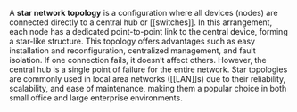 A **star network topology** is a configuration where all devices (nodes) are connected directly to a central hub or [[switches]]. In this arrangement, each node has a dedicated point-to-point link to the central device, forming a star-like structure. This topology offers advantages such as easy installation and reconfiguration, centralized management, and fault isolation. If one connection fails, it doesn’t affect others. However, the central hub is a single point of failure for the entire network. Star topologies are commonly used in local area networks ([[LAN]]s) due to their reliability, scalability, and ease of maintenance, making them a popular choice in both small office and large enterprise environments.